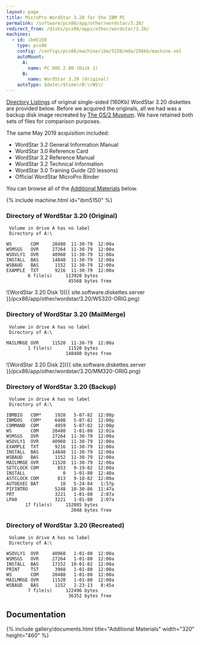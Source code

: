 ```yaml
---
layout: page
title: MicroPro WordStar 3.20 for the IBM PC
permalink: /software/pcx86/app/other/wordstar/3.20/
redirect_from: /disks/pcx86/apps/other/wordstar/3.20/
machines:
  - id: ibm5150
    type: pcx86
    config: /configs/pcx86/machine/ibm/5150/mda/256kb/machine.xml
    autoMount:
      A:
        name: PC DOS 2.00 (Disk 1)
      B:
        name: WordStar 3.20 (Original)
    autoType: $date\r$time\rB:\rWS\r
---
```


[Directory Listings](#directory-of-wordstar-320-original) of original single-sided (160Kb)
WordStar 3.20 diskettes are provided below.  Before we acquired the originals, all we had was a
backup disk image recreated by [The OS/2 Museum](http://www.os2museum.com/).  We have retained both
sets of files for comparison purposes.

The same May 2019 acquisition included:

- WordStar 3.2 General Information Manual
- WordStar 3.0 Reference Card
- WordStar 3.2 Reference Manual
- WordStar 3.2 Technical Information
- WordStar 3.0 Training Guide (20 lessons)
- Official WordStar MicroPro Binder

You can browse all of the [Additional Materials](#additional-materials) below.

{% include machine.html id="ibm5150" %}

### Directory of WordStar 3.20 (Original)

     Volume in drive A has no label
     Directory of A:\

    WS       COM     20480  11-30-79  12:00a
    WSMSGS   OVR     27264  11-30-79  12:00a
    WSOVLY1  OVR     40960  11-30-79  12:00a
    INSTALL  BAS     14848  11-30-79  12:00a
    WSBAUD   BAS      1152  11-30-79  12:00a
    EXAMPLE  TXT      9216  11-30-79  12:00a
            6 file(s)     113920 bytes
                           45568 bytes free

![WordStar 3.20 Disk 1]({{ site.software.diskettes.server }}/pcx86/app/other/wordstar/3.20/WS320-ORIG.png)

### Directory of WordStar 3.20 (MailMerge)

     Volume in drive A has no label
     Directory of A:\

    MAILMRGE OVR     11520  11-30-79  12:00a
            1 file(s)      11520 bytes
                          148480 bytes free

![WordStar 3.20 Disk 2]({{ site.software.diskettes.server }}/pcx86/app/other/wordstar/3.20/MM320-ORIG.png)

### Directory of WordStar 3.20 (Backup)

     Volume in drive A has no label
     Directory of A:\

    IBMBIO   COM*     1920   5-07-82  12:00p
    IBMDOS   COM*     6400   5-07-82  12:00p
    COMMAND  COM      4959   5-07-82  12:00p
    WS       COM     20480   1-01-80  12:02a
    WSMSGS   OVR     27264  11-30-79  12:00a
    WSOVLY1  OVR     40960  11-30-79  12:00a
    EXAMPLE  TXT      9216  11-30-79  12:00a
    INSTALL  BAS     14848  11-30-79  12:00a
    WSBAUD   BAS      1152  11-30-79  12:00a
    MAILMRGE OVR     11520  11-30-79  12:00a
    SETCLOCK COM       853   9-19-82  12:00a
    INSTALL              0   1-01-80  12:40a
    ASTCLOCK COM       813   9-18-82  12:00a
    AUTOEXEC BAT        10   5-24-84   1:57p
    PIFINTRO          5248  10-30-86  11:47a
    PRT               3221   1-01-80   2:07a
    LPA0              3221   1-01-80   2:07a
           17 file(s)     152085 bytes
                            2048 bytes free

### Directory of WordStar 3.20 (Recreated)

     Volume in drive A has no label
     Directory of A:\

    WSOVLY1  OVR     40960   1-01-80  12:00a
    WSMSGS   OVR     27264   1-01-80  12:00a
    INSTALL  BAS     17152  10-01-82  12:00a
    PRINT    TST      3968   1-01-80  12:00a
    WS       COM     20480   1-01-80  12:00a
    MAILMRGE OVR     11520   1-01-80  12:00a
    WSBAUD   BAS      1152   2-23-13   8:45a
            7 file(s)     122496 bytes
                           36352 bytes free

## Documentation

{% include gallery/documents.html title="Additional Materials" width="320" height="460" %}
